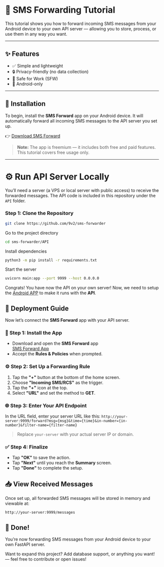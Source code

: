 # 📡 SMS Forwarding Tutorial

This tutorial shows you how to forward incoming SMS messages from your Android device to your own API server — allowing you to store, process, or use them in any way you want.

---
## ✨ Features

- ✅ Simple and lightweight  
- 🔒 Privacy-friendly (no data collection)  
- 🧼 Safe for Work (SFW)  
- 🤖 Android-only

---
## 📱 Installation

To begin, install the **SMS Forward** app on your Android device. It will automatically forward all incoming SMS messages to the API server you set up.

👉 [Download SMS Forward](https://play.google.com/store/apps/details?id=com.frzinapps.smsforward&pli=1)

> **Note:** The app is freemium — it includes both free and paid features. This tutorial covers free usage only.

---

# ⚙️ Run API Server Locally

You’ll need a server (a VPS or local server with public access) to receive the forwarded messages. The API code is included in this repository under the `API` folder.

### Step 1: Clone the Repository

```bash
git clone https://github.com/9v2/sms-forwarder
```

Go to the project directory

```bash
cd sms-forwarder/API
```

Install dependencies

```bash
python3 -m pip install -r requirements.txt
```

Start the server

```bash
uvicorn main:app --port 9999 --host 0.0.0.0
```

Congrats! You have now the API on your own server!
Now, we need to setup the [Android APP](https://play.google.com/store/apps/details?id=com.frzinapps.smsforward&pli=1) to make it runs with the **API**.


## 🚀 Deployment Guide

Now let’s connect the **SMS Forward** app with your API server.

### 📲 Step 1: Install the App

- Download and open the **SMS Forward** app  
  [SMS Forward App](https://play.google.com/store/apps/details?id=com.frzinapps.smsforward&pli=1)
- Accept the **Rules & Policies** when prompted.

### ⚙️ Step 2: Set Up a Forwarding Rule

1. Tap the **"+"** button at the bottom of the home screen.
2. Choose **"Incoming SMS/RCS"** as the trigger.
3. Tap the **"+"** icon at the top.
4. Select **"URL"** and set the method to **GET**.

### 🌐 Step 3: Enter Your API Endpoint

In the URL field, enter your server URL like this:
```http://your-server:9999/forward?msg={msg}&time={time}&in-number={in-number}&filter-name={filter-name}```

> Replace `your-server` with your actual server IP or domain.

### ✅ Step 4: Finalize

- Tap **"OK"** to save the action.
- Tap **"Next"** until you reach the **Summary** screen.
- Tap **"Done"** to complete the setup.

## 📥 View Received Messages

Once set up, all forwarded SMS messages will be stored in memory and viewable at:

```http://your-server:9999/messages```

## 🎉 Done!

You’re now forwarding SMS messages from your Android device to your own FastAPI server.


Want to expand this project? Add database support, or anything you want! — feel free to contribute or open issues! 
